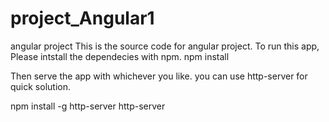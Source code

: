 # project_Angular1
angular project
This is the source code for angular project.
To run this app, Please intstall the dependecies with npm.
npm install 

Then serve the app with whichever you like. you can use http-server for quick solution. 

npm install -g http-server
http-server
